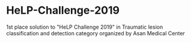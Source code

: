 # HeLP-Challenge-2019
1st place solution to "HeLP Challenge 2019" in Traumatic lesion classification and detection category organized by Asan Medical Center
